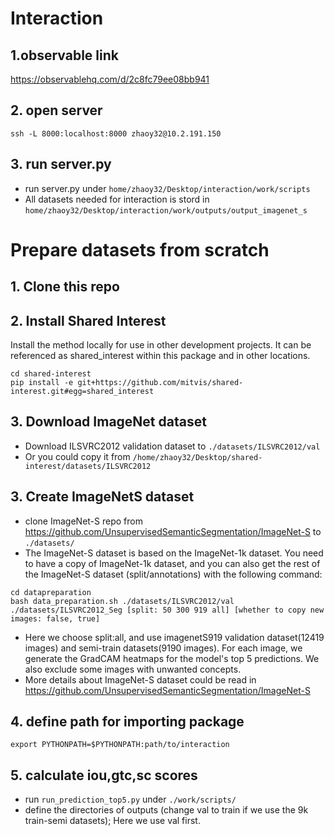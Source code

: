 # Interaction 

## 1.observable link
https://observablehq.com/d/2c8fc79ee08bb941
## 2. open server
```ssh -L 8000:localhost:8000 zhaoy32@10.2.191.150```
## 3. run server.py
* run server.py under ```home/zhaoy32/Desktop/interaction/work/scripts```
* All datasets needed for interaction is stord in ```home/zhaoy32/Desktop/interaction/work/outputs/output_imagenet_s```

# Prepare datasets from scratch
## 1. Clone this repo
## 2. Install Shared Interest 
Install the method locally for use in other development projects. It can be referenced as shared_interest within this package and in other locations.
```
cd shared-interest
pip install -e git+https://github.com/mitvis/shared-interest.git#egg=shared_interest
```
## 3. Download ImageNet dataset
* Download ILSVRC2012 validation dataset to ```./datasets/ILSVRC2012/val```  
* Or you could copy it from ```/home/zhaoy32/Desktop/shared-interest/datasets/ILSVRC2012```   
## 3. Create ImageNetS dataset
* clone ImageNet-S repo from https://github.com/UnsupervisedSemanticSegmentation/ImageNet-S to ```./datasets/```
* The ImageNet-S dataset is based on the ImageNet-1k dataset. You need to have a copy of ImageNet-1k dataset, and you can also get the rest of the ImageNet-S dataset (split/annotations) with the following command:
```
cd datapreparation
bash data_preparation.sh ./datasets/ILSVRC2012/val ./datasets/ILSVRC2012_Seg [split: 50 300 919 all] [whether to copy new images: false, true]
```
* Here we choose split:all, and use imagenetS919 validation dataset(12419 images) and semi-train datasets(9190 images). For each image, we generate the GradCAM heatmaps for the model's top 5 predictions. We also exclude some images with unwanted concepts.
* More details about ImageNet-S dataset could be read in https://github.com/UnsupervisedSemanticSegmentation/ImageNet-S

## 4. define path for importing package
```export PYTHONPATH=$PYTHONPATH:path/to/interaction```

## 5. calculate iou,gtc,sc scores 
* run ```run_prediction_top5.py``` under ```./work/scripts/```
* define the directories of outputs (change val to train if we use the 9k train-semi datasets); Here we use val first.

